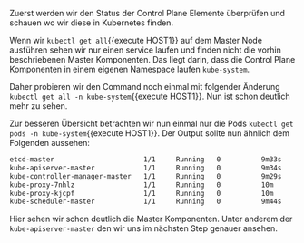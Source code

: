 Zuerst werden wir den Status der Control Plane Elemente überprüfen und schauen wo wir diese in Kubernetes finden.

Wenn wir `kubectl get all`{{execute HOST1}} auf dem Master Node ausführen sehen wir nur einen service laufen und finden nicht die vorhin beschriebenen Master Komponenten. Das liegt darin, dass die Control Plane Komponenten in einem eigenen Namespace laufen `kube-system`.

Daher probieren wir den Command noch einmal mit folgender Änderung `kubectl get all -n kube-system`{{execute HOST1}}. Nun ist schon deutlich mehr zu sehen.

Zur besseren Übersicht betrachten wir nun einmal nur die Pods `kubectl get pods -n kube-system`{{execute HOST1}}. Der Output sollte nun ähnlich dem Folgenden aussehen:

```sh
etcd-master                      1/1     Running   0          9m33s
kube-apiserver-master            1/1     Running   0          9m34s
kube-controller-manager-master   1/1     Running   0          9m29s
kube-proxy-7nhlz                 1/1     Running   0          10m
kube-proxy-kjcpf                 1/1     Running   0          10m
kube-scheduler-master            1/1     Running   0          9m44s
```

Hier sehen wir schon deutlich die Master Komponenten. Unter anderem der `kube-apiserver-master` den wir uns im nächsten Step genauer ansehen.